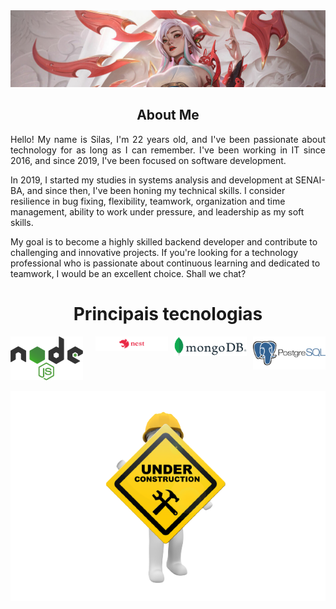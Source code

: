 <html>
<head>
	<meta http-equiv="Content-Type" content="text/html; charset=UTF-8" />
  <link rel="stylesheet" href="assets/styles/style.css">        
</head>
<body>
<section id="banner">
  <img src="assets/img/Irelia_crop.jpg" alt="Imagem 1">
</section>
<section id="aboutme">
<h1 align="center">About Me</h1>
  <p align="justify">
   Hello! My name is Silas, I'm 22 years old, and I've been passionate about technology for as long as I can remember. I've been working in IT since 2016, and since 2019, I've been focused on software development.

In 2019, I started my studies in systems analysis and development at SENAI-BA, and since then, I've been honing my technical skills. I consider resilience in bug fixing, flexibility, teamwork, organization and time management, ability to work under pressure, and leadership as my soft skills.

My goal is to become a highly skilled backend developer and contribute to challenging and innovative projects. If you're looking for a technology professional who is passionate about continuous learning and dedicated to teamwork, I would be an excellent choice. Shall we chat?

  </p>
</section>
<h1  align="center">Principais tecnologias</h1>
<!-- <p float="left">
  <img src="assets/img/node2.icon.png" alt="">
  <img src="assets/img/nestjs-ar21.svg" alt="">
  <img src="assets/img/mongo-icon.png" alt="">
  <img src="assets/img/postgree.png" alt="">
</p> -->
<!-- <section id="stack-icons" class="stack-box" style="display: flex; justify-content: center;">
        <div class="container">
            <div>
                <div>
                    <img  width: 70; height: 40; id="node" src="assets/img/node.icon.png" alt="">
                </div>
                <div>
                    <img id="nest" src="assets/img/nestjs-ar21.svg" alt="">
                </div>
                <div>
                    <img src="assets/img/mongo-icon.png" alt="">
                </div>
                <div>
                    <img id="post" src="assets/img/postgree.png" alt="">
                </div>
            </div>
        </div>
</section> -->
<div style="display:flex">
     <div style="flex:1;padding-right:10px;">
          <img src="assets/img/node.icon.png" width="300" height="70"/>
     </div>
     <div style="flex:1;padding-left:10px;">
          <img src="assets/img/nestjs-ar21.svg" width="300"/>
     </div>
     <div style="flex:1;padding-left:10px;">
          <img src="assets/img/mongo-icon.png" width="300"/>
     </div>
       <div style="flex:1;padding-left:10px;">
          <img src="assets/img/postgres.png" width="300"/>
     </div>
</div>

<p align="center">
  <img src="assets/img/underconstruction.png" alt="Descrição da imagem">
</p>

</body>
</html>
